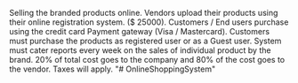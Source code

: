 Selling the branded products online.  Vendors upload their products using their online registration system.  ($ 25000).  Customers / End users purchase using the credit card Payment gateway (Visa / Mastercard).  Customers must purchase the products as registered user or as a Guest user. System must cater reports every week on the sales of individual product by the brand. 20% of total cost goes to the company and 80% of the cost goes to the vendor.  Taxes will apply.
"# OnlineShoppingSystem" 
